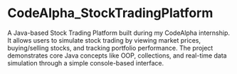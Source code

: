 # CodeAlpha_StockTradingPlatform
A Java-based Stock Trading Platform built during my CodeAlpha internship. It allows users to simulate stock trading by viewing market prices, buying/selling stocks, and tracking portfolio performance. The project demonstrates core Java concepts like OOP, collections, and real-time data simulation through a simple console-based interface.
